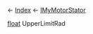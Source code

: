 ← [Index](Api-Index) ← [IMyMotorStator](Sandbox.ModAPI.Ingame.IMyMotorStator)

[float](System.Single) UpperLimitRad